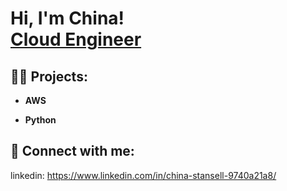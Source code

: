 <h1>Hi, I'm China! <br/><a href="https://github.com/cabrownstans">Cloud Engineer</a></a></h1>

<h2>👨‍💻 Projects:</h2>

- <b>AWS</b>

- <b>Python</b>





<h2> 🤳 Connect with me:</h2>


linkedin: https://www.linkedin.com/in/china-stansell-9740a21a8/

<!--

Here are some ideas to get you started:

- 🔭 I’m currently working on ...
- 🌱 I’m currently learning ...
- 👯 I’m looking to collaborate on ...
- 🤔 I’m looking for help with ...
- 💬 Ask me about ...
- 📫 How to reach me: ...
- 😄 Pronouns: ...
- ⚡ Fun fact: ...
-->
